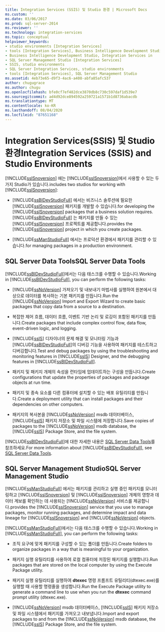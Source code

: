 ```yaml
---
title: Integration Services (SSIS) 및 Studio 환경 | Microsoft Docs
ms.custom: ''
ms.date: 03/06/2017
ms.prod: sql-server-2014
ms.reviewer: ''
ms.technology: integration-services
ms.topic: conceptual
helpviewer_keywords:
- studio environments [Integration Services]
- tools [Integration Services], Business Intelligence Development Studio
- Business Intelligence Development Studio, Integration Services in
- SQL Server Management Studio [Integration Services]
- SSIS, studio environments
- SQL Server Integration Services, studio environments
- tools [Integration Services], SQL Server Management Studio
ms.assetid: 4eb73e65-d9f3-4ac6-a408-abfa85afc537
author: chugugrace
ms.author: chugu
ms.openlocfilehash: bfe0cf7ef482dce3870db8c730c597daf1d539e7
ms.sourcegitcommit: ad4d92dce894592a259721a1571b1d8736abacdb
ms.translationtype: MT
ms.contentlocale: ko-KR
ms.lasthandoff: 08/04/2020
ms.locfileid: "87651168"
---
```

# <a name="integration-services-ssis-and-studio-environments"></a><span data-ttu-id="b0084-102">Integration Services(SSIS) 및 Studio 환경</span><span class="sxs-lookup"><span data-stu-id="b0084-102">Integration Services (SSIS) and Studio Environments</span></span>
  [!INCLUDE[ssISnoversion](../includes/ssisnoversion-md.md)] <span data-ttu-id="b0084-103">에는 [!INCLUDE[ssISnoversion](../includes/ssisnoversion-md.md)]에서 사용할 수 있는 두 가지 Studio가 있습니다.</span><span class="sxs-lookup"><span data-stu-id="b0084-103">includes two studios for working with [!INCLUDE[ssISnoversion](../includes/ssisnoversion-md.md)]:</span></span>  
  
-   [!INCLUDE[ssBIDevStudioFull](../includes/ssbidevstudiofull-md.md)] <span data-ttu-id="b0084-104">에서는 비즈니스 솔루션에 필요한 [!INCLUDE[ssISnoversion](../includes/ssisnoversion-md.md)] 패키지를 개발할 수 있습니다.</span><span class="sxs-lookup"><span data-stu-id="b0084-104">for developing the [!INCLUDE[ssISnoversion](../includes/ssisnoversion-md.md)] packages that a business solution requires.</span></span> [!INCLUDE[ssBIDevStudioFull](../includes/ssbidevstudiofull-md.md)] <span data-ttu-id="b0084-105">는 패키지를 만들 수 있는 [!INCLUDE[ssISnoversion](../includes/ssisnoversion-md.md)] 프로젝트를 제공합니다.</span><span class="sxs-lookup"><span data-stu-id="b0084-105">provides the [!INCLUDE[ssISnoversion](../includes/ssisnoversion-md.md)] project in which you create packages.</span></span>  
  
-   [!INCLUDE[ssManStudioFull](../includes/ssmanstudiofull-md.md)] <span data-ttu-id="b0084-106">에서는 프로덕션 환경에서 패키지를 관리할 수 있습니다.</span><span class="sxs-lookup"><span data-stu-id="b0084-106">for managing packages in a production environment.</span></span>  
  
## <a name="sql-server-data-tools"></a><span data-ttu-id="b0084-107">SQL Server Data Tools</span><span class="sxs-lookup"><span data-stu-id="b0084-107">SQL Server Data Tools</span></span>  
 <span data-ttu-id="b0084-108">[!INCLUDE[ssBIDevStudioFull](../includes/ssbidevstudiofull-md.md)]에서는 다음 태스크를 수행할 수 있습니다.</span><span class="sxs-lookup"><span data-stu-id="b0084-108">Working in [!INCLUDE[ssBIDevStudioFull](../includes/ssbidevstudiofull-md.md)], you can perform the following tasks:</span></span>  
  
-   <span data-ttu-id="b0084-109">[!INCLUDE[ssNoVersion](../includes/ssnoversion-md.md)] 가져오기 및 내보내기 마법사를 실행하여 원본에서 대상으로 데이터를 복사하는 기본 패키지를 만듭니다.</span><span class="sxs-lookup"><span data-stu-id="b0084-109">Run the [!INCLUDE[ssNoVersion](../includes/ssnoversion-md.md)] Import and Export Wizard to create basic packages that copy data from a source to a destination.</span></span>  
  
-   <span data-ttu-id="b0084-110">복잡한 제어 흐름, 데이터 흐름, 이벤트 기반 논리 및 로깅이 포함된 패키지를 만듭니다.</span><span class="sxs-lookup"><span data-stu-id="b0084-110">Create packages that include complex control flow, data flow, event-driven logic, and logging.</span></span>  
  
-   <span data-ttu-id="b0084-111">[!INCLUDE[ssIS](../includes/ssis-md.md)] 디자이너의 문제 해결 및 모니터링 기능과 [!INCLUDE[ssBIDevStudioFull](../includes/ssbidevstudiofull-md.md)]의 디버깅 기능을 사용하여 패키지를 테스트하고 디버깅합니다.</span><span class="sxs-lookup"><span data-stu-id="b0084-111">Test and debug packages by using the troubleshooting and monitoring features in [!INCLUDE[ssIS](../includes/ssis-md.md)] Designer, and the debugging features in [!INCLUDE[ssBIDevStudioFull](../includes/ssbidevstudiofull-md.md)].</span></span>  
  
-   <span data-ttu-id="b0084-112">패키지 및 패키지 개체의 속성을 런타임에 업데이트하는 구성을 만듭니다.</span><span class="sxs-lookup"><span data-stu-id="b0084-112">Create configurations that update the properties of packages and package objects at run time.</span></span>  
  
-   <span data-ttu-id="b0084-113">패키지 및 종속 요소를 다른 컴퓨터에 설치할 수 있는 배포 유틸리티를 만듭니다.</span><span class="sxs-lookup"><span data-stu-id="b0084-113">Create a deployment utility that can install packages and their dependencies on other computers.</span></span>  
  
-   <span data-ttu-id="b0084-114">패키지의 복사본을 [!INCLUDE[ssNoVersion](../includes/ssnoversion-md.md)] msdb 데이터베이스, [!INCLUDE[ssIS](../includes/ssis-md.md)] 패키지 저장소 및 파일 시스템에 저장합니다.</span><span class="sxs-lookup"><span data-stu-id="b0084-114">Save copies of packages to the [!INCLUDE[ssNoVersion](../includes/ssnoversion-md.md)] msdb database, the [!INCLUDE[ssIS](../includes/ssis-md.md)] Package Store, and the file system.</span></span>  
  
 <span data-ttu-id="b0084-115">[!INCLUDE[ssBIDevStudioFull](../includes/ssbidevstudiofull-md.md)]에 대한 자세한 내용은 [SQL Server Data Tools](https://msdn.microsoft.com/library/hh272686.aspx)를 참조하세요.</span><span class="sxs-lookup"><span data-stu-id="b0084-115">For more information about [!INCLUDE[ssBIDevStudioFull](../includes/ssbidevstudiofull-md.md)], see [SQL Server Data Tools](https://msdn.microsoft.com/library/hh272686.aspx).</span></span>  
  
## <a name="sql-server-management-studio"></a><span data-ttu-id="b0084-116">SQL Server Management Studio</span><span class="sxs-lookup"><span data-stu-id="b0084-116">SQL Server Management Studio</span></span>  
 [!INCLUDE[ssManStudioFull](../includes/ssmanstudiofull-md.md)] <span data-ttu-id="b0084-117">에서는 패키지를 관리하고 실행 중인 패키지를 모니터링하고 [!INCLUDE[ssISnoversion](../includes/ssisnoversion-md.md)] 및 [!INCLUDE[ssISnoversion](../includes/ssisnoversion-md.md)] 개체의 영향과 데이터 계보를 확인하는 데 사용되는 [!INCLUDE[ssNoVersion](../includes/ssnoversion-md.md)] 서비스를 제공합니다.</span><span class="sxs-lookup"><span data-stu-id="b0084-117">provides the [!INCLUDE[ssISnoversion](../includes/ssisnoversion-md.md)] service that you use to manage packages, monitor running packages, and determine impact and data lineage for [!INCLUDE[ssISnoversion](../includes/ssisnoversion-md.md)] and [!INCLUDE[ssNoVersion](../includes/ssnoversion-md.md)] objects.</span></span>  
  
 <span data-ttu-id="b0084-118">[!INCLUDE[ssManStudioFull](../includes/ssmanstudiofull-md.md)]에서는 다음 태스크를 수행할 수 있습니다.</span><span class="sxs-lookup"><span data-stu-id="b0084-118">Working in [!INCLUDE[ssManStudioFull](../includes/ssmanstudiofull-md.md)], you can perform the following tasks:</span></span>  
  
-   <span data-ttu-id="b0084-119">조직 요구에 맞게 패키지를 구성할 수 있는 폴더를 만듭니다.</span><span class="sxs-lookup"><span data-stu-id="b0084-119">Create folders to organize packages in a way that is meaningful to your organization.</span></span>  
  
-   <span data-ttu-id="b0084-120">패키지 실행 유틸리티를 사용하여 로컬 컴퓨터에 저장된 패키지를 실행합니다.</span><span class="sxs-lookup"><span data-stu-id="b0084-120">Run packages that are stored on the local computer by using the Execute Package utility.</span></span>  
  
-   <span data-ttu-id="b0084-121">패키지 실행 유틸리티를 실행하여 **dtexec** 명령 프롬프트 유틸리티(dtexec.exe)를 실행할 때 사용할 명령줄을 생성합니다.</span><span class="sxs-lookup"><span data-stu-id="b0084-121">Run the Execute Package utility to generate a command line to use when you run the **dtexec** command prompt utility (dtexec.exe).</span></span>  
  
-   <span data-ttu-id="b0084-122">[!INCLUDE[ssNoVersion](../includes/ssnoversion-md.md)] msdb 데이터베이스, [!INCLUDE[ssIS](../includes/ssis-md.md)] 패키지 저장소 및 파일 시스템에서 패키지를 가져오고 내보냅니다.</span><span class="sxs-lookup"><span data-stu-id="b0084-122">Import and export packages to and from the [!INCLUDE[ssNoVersion](../includes/ssnoversion-md.md)] msdb database, the [!INCLUDE[ssIS](../includes/ssis-md.md)] Package Store, and the file system.</span></span>  
  
